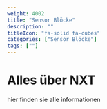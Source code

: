```yaml
---
weight: 4002
title: "Sensor Blöcke"
description: ""
titleIcon: "fa-solid fa-cubes"
categories: ["Sensor Blöcke"]
tags: [""]
---
```


# Alles über NXT
hier finden sie alle informationen

